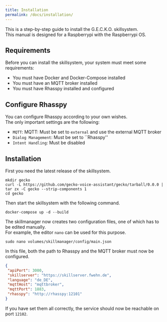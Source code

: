 ```yaml
---
title: Installation
permalink: /docs/installation/
---
```


This is a step-by-step guide to install the G.E.C.K.O. skillsystem.  
This manual is designed for a Raspberrypi with the Raspberrypi OS.  

## Requirements

Before you can install the skillsystem, your system must meet some requirements:

- You must have Docker and Docker-Compose installed
- You must have an MQTT broker installed
- You must have Rhasspy installed and configured

## Configure Rhasspy

You can configure Rhasspy according to your own wishes.  
The only important settings are the following:

- ``MQTT``: MQTT: Must be set to ``external`` and use the external MQTT broker
- ``Dialog Management``: Must be set to ``Rhasspy''
- ``Intent Handling``: Must be disabled

## Installation

First you need the latest release of the skillsystem.  

````shell
mkdir gecko
curl -L https://github.com/gecko-voice-assistant/gecko/tarball/0.0.0 | tar zx -C gecko --strip-components 1
cd gecko
````

Then start the skillsystem with the following command.

````shell
docker-compose up -d --build
````

The skillmanager now creates two configuration files, one of which has to be edited manually.  
For example, the editor ``nano`` can be used for this purpose.

````shell
sudo nano volumes/skillmanager/config/main.json
````

In this file, both the path to Rhasspy and the MQTT broker must now be configured.  

````json
{
 "apiPort": 3000,
 "skillserver": "https://skillserver.fwehn.de",
 "language": "de_DE",
 "mqttHost": "mqttbroker",
 "mqttPort": 1883,
 "rhasspy": "http://rhasspy:12101"
}
````

If you have set them all correctly, the service should now be reachable on port ``12102``.